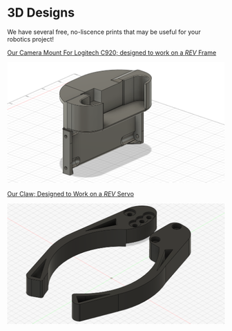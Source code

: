 # 3D Designs
We have several free, no-liscence prints that may be useful for your robotics project!

[Our Camera Mount For Logitech C920; designed to work on a *REV* Frame](https://a360.co/40rqsrF)

![Camera Mount](CameraMountv1.png)

[Our Claw; Designed to Work on a *REV* Servo](https://a360.co/3PxzXQ1)

![Claw](ClawPrototype2024-2025V4v4.png)
